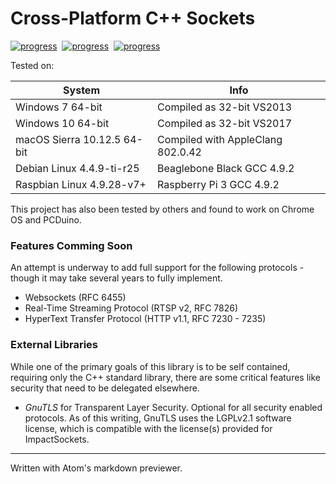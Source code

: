 
# Cross-Platform C++ Sockets

[![progress](https://img.shields.io/badge/OSX-pass-green.svg)]()&nbsp;
[![progress](https://img.shields.io/badge/Win32-unknown-yellow.svg)]()&nbsp;
[![progress](https://img.shields.io/badge/Debian-pass-green.svg)]()

Tested on:<br>

| System | Info |
| --- | --- |
| Windows 7 64-bit | Compiled as 32-bit VS2013 |
| Windows 10 64-bit | Compiled as 32-bit VS2017 |
| macOS Sierra 10.12.5 64-bit | Compiled with AppleClang 802.0.42 |
| Debian Linux 4.4.9-ti-r25 | Beaglebone Black GCC 4.9.2 |
| Raspbian Linux 4.9.28-v7+ | Raspberry Pi 3 GCC 4.9.2 |

This project has also been tested by others and found to work on Chrome OS and PCDuino.

### Features Comming Soon
An attempt is underway to add full support for the following protocols - though it may take several years to fully implement.
- Websockets (RFC 6455)
- Real-Time Streaming Protocol (RTSP v2, RFC 7826)
- HyperText Transfer Protocol (HTTP v1.1, RFC 7230 - 7235)

### External Libraries
While one of the primary goals of this library is to be self contained, requiring only the C++ standard library, there are some critical features like security that need to be delegated elsewhere.

- _GnuTLS_ for Transparent Layer Security. Optional for all security enabled protocols. As of this writing, GnuTLS uses the LGPLv2.1 software license, which is compatible with the license(s) provided for ImpactSockets.


___
Written with Atom's markdown previewer.
